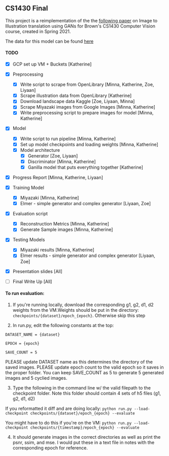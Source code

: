 ## CS1430 Final

This project is a reimplementation of the the [following paper](https://arxiv.org/pdf/2002.05638.pdf) on Image to Illustration translation using GANs for Brown's CS1430
Computer Vision course, created in Spring 2021. 


The data for this model can be found [here](https://github.com/artset/cs1430-final-data)


#### TODO
- [x] GCP set up VM + Buckets [Katherine]
- [x] Preprocessing 
  - [x] Write script to scrape from OpenLibrary [Minna, Katherine, Zoe, Liyaan]
  - [x] Scrape illustration data from OpenLibrary [Katherine]
  - [x] Download landscape data Kaggle [Zoe, Liyaan, Minna]
  - [x] Scrape Miyazaki images from Google Images [Minna, Katherine]
  - [x] Write preprocessing script to prepare images for model  [Minna, Katherine]
- [x] Model 
  - [x] Write script to run pipeline [Minna, Katherine]
  - [x] Set up model checkpoints and loading weights [Minna, Katherine]
  - [x] Model architecture
    - [x] Generator [Zoe, Liyaan]
    - [x] Discriminator [Minna, Katherine]
    - [x] Ganilla model that puts everything together [Katherine]
- [x] Progress Report [Minna, Katherine, Liyaan]
- [x] Training Model
  - [x] Miyazaki [Minna, Katherine]
  - [x] Elmer  - simple generator and complex generator [Liyaan, Zoe]
- [x] Evaluation script
  - [x] Reconstruction Metrics [Minna, Katherine]
  - [x] Generate Sample images [Minna, Katherine]
- [x] Testing Models
  - [x] Miyazaki results [Minna, Katherine]
  - [x] Elmer results - simple generator and complex generator [Liyaan, Zoe]
- [x] Presentation slides [All]
- [ ] Final Write Up [All]


#### To run evaluation:

1) If you're running locally, download the corresponding g1, g2, d1, d2 weights from the VM.Weights should be put in the directory: `checkpoints/{dataset}/epoch_{epoch}`. Otherwise skip this step


2) In run.py, edit the following constants at the top:

```
DATASET_NAME = {dataset}

EPOCH = {epoch}

SAVE_COUNT = 5
```

  PLEASE update DATASET name as this determines the directory of the saved images.
  PLEASE update epoch count to the valid epoch so it saves in the proper folder.
  You can keep SAVE_COUNT as 5 to generate 5 generated images and 5 cyclied images.

3) Type the following in the command line w/ the valid filepath to the checkpoint folder.
Note this folder should contain 4 sets of h5 files (g1, g2, d1, d2)

If you reformatted it diff and are doing locally:
`python run.py --load-checkpoint checkpoints/{dataset}/epoch_{epoch} --evaluate`


You might have to do this if you're on the VM:
`python run.py --load-checkpoint checkpoints/{timestamp}/epoch_{epoch} --evaluate`


4) It should generate images in the correct directories as well as print the psnr, ssim, and mse.
I would put these in a text file in notes with the corresponding epoch for reference. 
